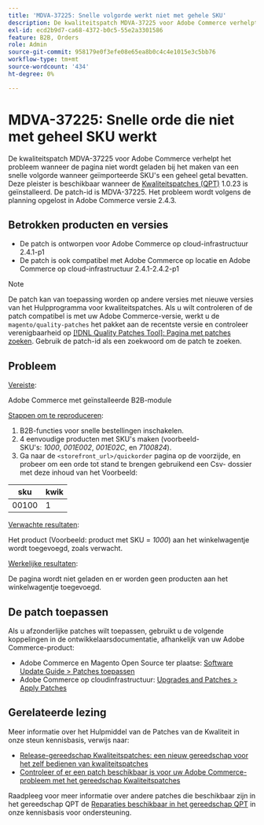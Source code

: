 ```yaml
---
title: 'MDVA-37225: Snelle volgorde werkt niet met gehele SKU'
description: De kwaliteitspatch MDVA-37225 voor Adobe Commerce verhelpt het probleem wanneer de pagina niet wordt geladen bij het maken van een snelle volgorde wanneer geïmporteerde SKU's een geheel getal bevatten. Deze patch is beschikbaar wanneer [Quality Patches Tool (QPT)] (https://devdocs.magento.com/guides/v2.4/comp-mgr/patching.html#mqp) 1.0.23 is geïnstalleerd. De patch-id is MDVA-37225. Het probleem wordt volgens de planning opgelost in Adobe Commerce versie 2.4.3.
exl-id: ecd2b9d7-ca68-4372-b0c5-55e2a3301586
feature: B2B, Orders
role: Admin
source-git-commit: 958179e0f3efe08e65ea8b0c4c4e1015e3c5bb76
workflow-type: tm+mt
source-wordcount: '434'
ht-degree: 0%

---
```


# MDVA-37225: Snelle orde die niet met geheel SKU werkt

De kwaliteitspatch MDVA-37225 voor Adobe Commerce verhelpt het probleem wanneer de pagina niet wordt geladen bij het maken van een snelle volgorde wanneer geïmporteerde SKU&#39;s een geheel getal bevatten. Deze pleister is beschikbaar wanneer de [Kwaliteitspatches (QPT)](https://devdocs.magento.com/guides/v2.4/comp-mgr/patching.html#mqp) 1.0.23 is geïnstalleerd. De patch-id is MDVA-37225. Het probleem wordt volgens de planning opgelost in Adobe Commerce versie 2.4.3.

## Betrokken producten en versies

* De patch is ontworpen voor Adobe Commerce op cloud-infrastructuur 2.4.1-p1
* De patch is ook compatibel met Adobe Commerce op locatie en Adobe Commerce op cloud-infrastructuur 2.4.1-2.4.2-p1

>[!NOTE]
>
>De patch kan van toepassing worden op andere versies met nieuwe versies van het Hulpprogramma voor kwaliteitspatches. Als u wilt controleren of de patch compatibel is met uw Adobe Commerce-versie, werkt u de `magento/quality-patches` het pakket aan de recentste versie en controleer verenigbaarheid op [[!DNL Quality Patches Tool]: Pagina met patches zoeken](https://devdocs.magento.com/quality-patches/tool.html#patch-grid). Gebruik de patch-id als een zoekwoord om de patch te zoeken.

## Probleem

<u>Vereiste</u>:

Adobe Commerce met geïnstalleerde B2B-module

<u>Stappen om te reproduceren</u>:

1. B2B-functies voor snelle bestellingen inschakelen.
1. 4 eenvoudige producten met SKU&#39;s maken (voorbeeld-SKU&#39;s: *1000*, *001E002*, *001E02C*, en *7100824*).
1. Ga naar de ``<storefront_url>/quickorder`` pagina op de voorzijde, en probeer om een orde tot stand te brengen gebruikend een Csv- dossier met deze inhoud van het Voorbeeld:

| sku | kwik |
|---|---|
| 00100 | 1 |


<u>Verwachte resultaten</u>:

Het product (Voorbeeld: product met SKU = *1000*) aan het winkelwagentje wordt toegevoegd, zoals verwacht.

<u>Werkelijke resultaten</u>:

De pagina wordt niet geladen en er worden geen producten aan het winkelwagentje toegevoegd.


## De patch toepassen

Als u afzonderlijke patches wilt toepassen, gebruikt u de volgende koppelingen in de ontwikkelaarsdocumentatie, afhankelijk van uw Adobe Commerce-product:

* Adobe Commerce en Magento Open Source ter plaatse: [Software Update Guide > Patches toepassen](https://devdocs.magento.com/guides/v2.4/comp-mgr/patching/mqp.html)
* Adobe Commerce op cloudinfrastructuur: [Upgrades and Patches > Apply Patches](https://devdocs.magento.com/cloud/project/project-patch.html)

## Gerelateerde lezing

Meer informatie over het Hulpmiddel van de Patches van de Kwaliteit in onze steun kennisbasis, verwijs naar:

* [Release-gereedschap Kwaliteitspatches: een nieuw gereedschap voor het zelf bedienen van kwaliteitspatches](/help/announcements/adobe-commerce-announcements/magento-quality-patches-released-new-tool-to-self-serve-quality-patches.md)
* [Controleer of er een patch beschikbaar is voor uw Adobe Commerce-probleem met het gereedschap Kwaliteitspatches](/help/support-tools/patches-available-in-qpt-tool/check-patch-for-magento-issue-with-magento-quality-patches.md)

Raadpleeg voor meer informatie over andere patches die beschikbaar zijn in het gereedschap QPT de [Reparaties beschikbaar in het gereedschap QPT](https://support.magento.com/hc/en-us/sections/360010506631-Patches-available-in-QPT-tool-) in onze kennisbasis voor ondersteuning.
